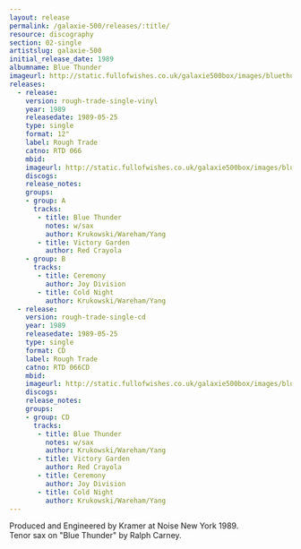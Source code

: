```yaml
---
layout: release
permalink: /galaxie-500/releases/:title/
resource: discography
section: 02-single
artistslug: galaxie-500
initial_release_date: 1989
albumname: Blue Thunder
imageurl: http://static.fullofwishes.co.uk/galaxie500box/images/bluethunder_lg.gif
releases:
  - release: 
    version: rough-trade-single-vinyl
    year: 1989
    releasedate: 1989-05-25
    type: single
    format: 12"
    label: Rough Trade 
    catno: RTD 066
    mbid: 
    imageurl: http://static.fullofwishes.co.uk/galaxie500box/images/bluethunder_lg.gif
    discogs: 
    release_notes:
    groups:
    - group: A
      tracks:
       - title: Blue Thunder
         notes: w/sax
         author: Krukowski/Wareham/Yang
       - title: Victory Garden
         author: Red Crayola
    - group: B
      tracks:
       - title: Ceremony
         author: Joy Division
       - title: Cold Night
         author: Krukowski/Wareham/Yang
  - release: 
    version: rough-trade-single-cd
    year: 1989
    releasedate: 1989-05-25
    type: single
    format: CD
    label: Rough Trade 
    catno: RTD 066CD
    mbid: 
    imageurl: http://static.fullofwishes.co.uk/galaxie500box/images/bluethunder_lg.gif
    discogs: 
    release_notes:
    groups:
    - group: CD
      tracks:
       - title: Blue Thunder
         notes: w/sax
         author: Krukowski/Wareham/Yang
       - title: Victory Garden
         author: Red Crayola
       - title: Ceremony
         author: Joy Division
       - title: Cold Night
         author: Krukowski/Wareham/Yang
---
```

Produced and Engineered by Kramer at Noise New York 1989.  
Tenor sax on "Blue Thunder" by Ralph Carney.
